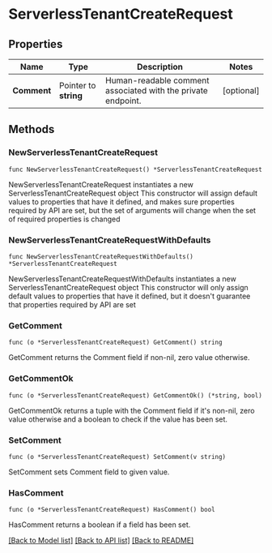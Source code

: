 # ServerlessTenantCreateRequest

## Properties

Name | Type | Description | Notes
------------ | ------------- | ------------- | -------------
**Comment** | Pointer to **string** | Human-readable comment associated with the private endpoint. | [optional] 

## Methods

### NewServerlessTenantCreateRequest

`func NewServerlessTenantCreateRequest() *ServerlessTenantCreateRequest`

NewServerlessTenantCreateRequest instantiates a new ServerlessTenantCreateRequest object
This constructor will assign default values to properties that have it defined,
and makes sure properties required by API are set, but the set of arguments
will change when the set of required properties is changed

### NewServerlessTenantCreateRequestWithDefaults

`func NewServerlessTenantCreateRequestWithDefaults() *ServerlessTenantCreateRequest`

NewServerlessTenantCreateRequestWithDefaults instantiates a new ServerlessTenantCreateRequest object
This constructor will only assign default values to properties that have it defined,
but it doesn't guarantee that properties required by API are set

### GetComment

`func (o *ServerlessTenantCreateRequest) GetComment() string`

GetComment returns the Comment field if non-nil, zero value otherwise.

### GetCommentOk

`func (o *ServerlessTenantCreateRequest) GetCommentOk() (*string, bool)`

GetCommentOk returns a tuple with the Comment field if it's non-nil, zero value otherwise
and a boolean to check if the value has been set.

### SetComment

`func (o *ServerlessTenantCreateRequest) SetComment(v string)`

SetComment sets Comment field to given value.

### HasComment

`func (o *ServerlessTenantCreateRequest) HasComment() bool`

HasComment returns a boolean if a field has been set.


[[Back to Model list]](../README.md#documentation-for-models) [[Back to API list]](../README.md#documentation-for-api-endpoints) [[Back to README]](../README.md)


